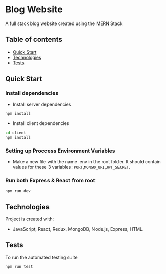 # Blog Website

A full stack blog website created using the MERN Stack

## Table of contents

- [Quick Start](#quick-start)
- [Technologies](#technologies)
- [Tests](#tests)

## Quick Start


### Install dependencies

- Install server dependencies

```bash
npm install
```

- Install client dependencies

```bash
cd client
npm install
```

### Setting up Proccess Environment Variables

- Make a new file with the name .env in the root folder. It should contain values for these 3 variables: `PORT`,`MONGO_URI`,`JWT_SECRET`.


### Run both Express & React from root

```bash
npm run dev
```

## Technologies

Project is created with:

- JavaScript, React, Redux, MongoDB, Node.js, Express, HTML

## Tests

To run the automated testing suite

```bash
npm run test
```
